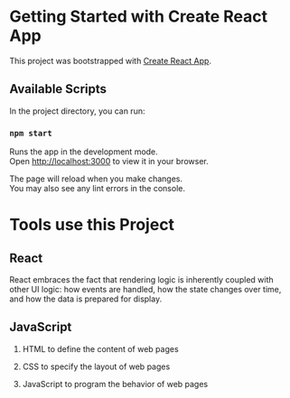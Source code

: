 # Getting Started with Create React App

This project was bootstrapped with [Create React App](https://github.com/facebook/create-react-app).

## Available Scripts

In the project directory, you can run:

### `npm start`

Runs the app in the development mode.\
Open [http://localhost:3000](http://localhost:3000) to view it in your browser.

The page will reload when you make changes.\
You may also see any lint errors in the console.

# Tools use this Project

## React
React embraces the fact that rendering logic is inherently coupled with other UI logic: how events are handled, how the state changes over time, and how the data is prepared for display.

## JavaScript
 1. HTML to define the content of web pages

 2. CSS to specify the layout of web pages

 3. JavaScript to program the behavior of web pages
